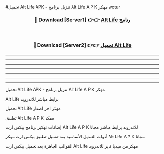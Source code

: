 #تحميل Alt Life  APK - تنزيل برنامج Alt Life  A P K مهكر wotur 



<div align="center">
<h3>🔴 Download [Server1] 👉👉 <a href="https://apkdownload10.web.app/?title=Alt Life ">Alt Life  رنامج</a></h3><br>

<h3>🔴 Download [Server2] 👉👉 <a href="https://apkdownload10.web.app/?title=Alt Life ">تحميل Alt Life  </a></h3>
</div>


----------------------------------------------------------

----------------------------------------------------------

----------------------------------------------------------

----------------------------------------------------------

----------------------------------------------------------

----------------------------------------------------------

----------------------------------------------------------

تحميل Alt Life  APK - تنزيل برنامج Alt Life  A P K مهكر

Alt Life  برابط مباشر للاندرويد

تحميل Alt Life  مهكر اخر اصدار

تطبيق Alt Life  A P K مهكر

إضافات تهكير برنامج بيكس ارت Alt Life  A P K للاندرويد برابط مباشر مجانا

أدوات التعديل الأساسية بعد تحميل تطبيق بيكس ارت مهكر Alt Life  A P K مجانا

القوالب الجاهزة بعد تحميل بيكس ارت Alt Life  مهكر من ميديا فاير للاندرويد


